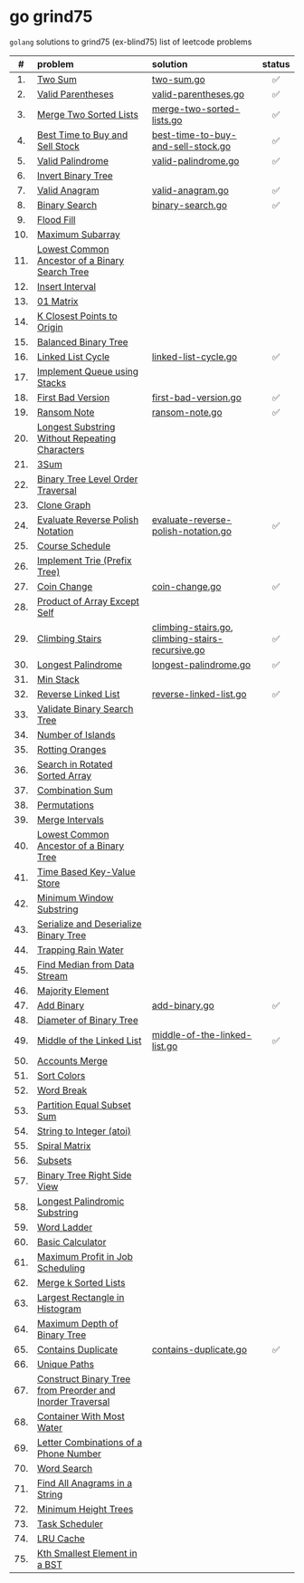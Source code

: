 # go grind75

`golang` solutions to grind75 (ex-blind75) list of leetcode problems

|  #  | problem                                                                                                                                              | solution                                                                                                                                                                                         | status |
| :-: | :--------------------------------------------------------------------------------------------------------------------------------------------------- | :----------------------------------------------------------------------------------------------------------------------------------------------------------------------------------------------- | :----: |
| 1.  | [Two Sum](https://leetcode.com/problems/two-sum/)                                                                                                    | [two-sum.go](https://github.com/shdq/go-grind75/blob/main/two-sum.go)                                                                                                                            |   ✅   |
| 2.  | [Valid Parentheses](https://leetcode.com/problems/valid-parentheses)                                                                                 | [valid-parentheses.go](https://github.com/shdq/go-grind75/blob/main/valid-parentheses.go)                                                                                                        |   ✅   |
| 3.  | [Merge Two Sorted Lists](https://leetcode.com/problems/merge-two-sorted-lists)                                                                       | [merge-two-sorted-lists.go](https://github.com/shdq/go-grind75/blob/main/merge-two-sorted-lists.go)                                                                                              |   ✅   |
| 4.  | [Best Time to Buy and Sell Stock](https://leetcode.com/problems/best-time-to-buy-and-sell-stock)                                                     | [best-time-to-buy-and-sell-stock.go](https://github.com/shdq/go-grind75/blob/main/best-time-to-buy-and-sell-stock.go)                                                                            |   ✅   |
| 5.  | [Valid Palindrome](https://leetcode.com/problems/valid-palindrome)                                                                                   | [valid-palindrome.go](https://github.com/shdq/go-grind75/blob/main/valid-palindrome.go)                                                                                                          |   ✅   |
| 6.  | [Invert Binary Tree](https://leetcode.com/problems/invert-binary-tree)                                                                               |                                                                                                                                                                                                  |        |
| 7.  | [Valid Anagram](https://leetcode.com/problems/valid-anagram)                                                                                         | [valid-anagram.go](https://github.com/shdq/go-grind75/blob/main/valid-anagram.go)                                                                                                                |   ✅   |
| 8.  | [Binary Search](https://leetcode.com/problems/binary-search)                                                                                         | [binary-search.go](https://github.com/shdq/go-grind75/blob/main/binary-search.go)                                                                                                                |   ✅   |
| 9.  | [Flood Fill](https://leetcode.com/problems/flood-fill)                                                                                               |                                                                                                                                                                                                  |        |
| 10. | [Maximum Subarray](https://leetcode.com/problems/maximum-subarray)                                                                                   |                                                                                                                                                                                                  |        |
| 11. | [Lowest Common Ancestor of a Binary Search Tree](https://leetcode.com/problems/lowest-common-ancestor-of-a-binary-search-tree)                       |                                                                                                                                                                                                  |        |
| 12. | [Insert Interval](https://leetcode.com/problems/insert-interval)                                                                                     |                                                                                                                                                                                                  |        |
| 13. | [01 Matrix](https://leetcode.com/problems/01-matrix)                                                                                                 |                                                                                                                                                                                                  |        |
| 14. | [K Closest Points to Origin](https://leetcode.com/problems/k-closest-points-to-origin)                                                               |                                                                                                                                                                                                  |        |
| 15. | [Balanced Binary Tree](https://leetcode.com/problems/balanced-binary-tree)                                                                           |                                                                                                                                                                                                  |        |
| 16. | [Linked List Cycle](https://leetcode.com/problems/linked-list-cycle)                                                                                 | [linked-list-cycle.go](https://github.com/shdq/go-grind75/blob/main/linked-list-cycle.go)                                                                                                        |   ✅   |
| 17. | [Implement Queue using Stacks](https://leetcode.com/problems/implement-queue-using-stacks)                                                           |                                                                                                                                                                                                  |        |
| 18. | [First Bad Version](https://leetcode.com/problems/first-bad-version)                                                                                 | [first-bad-version.go](https://github.com/shdq/go-grind75/blob/main/first-bad-version.go)                                                                                                        |   ✅   |
| 19. | [Ransom Note](https://leetcode.com/problems/ransom-note/)                                                                                            | [ransom-note.go](https://github.com/shdq/go-grind75/blob/main/ransom-note.go)                                                                                                                    |   ✅   |
| 20. | [Longest Substring Without Repeating Characters](https://leetcode.com/problems/longest-substring-without-repeating-characters)                       |                                                                                                                                                                                                  |        |
| 21. | [3Sum](https://leetcode.com/problems/3sum)                                                                                                           |                                                                                                                                                                                                  |        |
| 22. | [Binary Tree Level Order Traversal](https://leetcode.com/problems/binary-tree-level-order-traversal)                                                 |                                                                                                                                                                                                  |        |
| 23. | [Clone Graph](https://leetcode.com/problems/clone-graph)                                                                                             |                                                                                                                                                                                                  |        |
| 24. | [Evaluate Reverse Polish Notation](https://leetcode.com/problems/evaluate-reverse-polish-notation)                                                   | [evaluate-reverse-polish-notation.go](https://github.com/shdq/go-grind75/blob/main/eevaluate-reverse-polish-notation.go)                                                                         |   ✅   |
| 25. | [Course Schedule](https://leetcode.com/problems/course-schedule)                                                                                     |                                                                                                                                                                                                  |        |
| 26. | [Implement Trie (Prefix Tree)](https://leetcode.com/problems/implement-trie-prefix-tree)                                                             |                                                                                                                                                                                                  |        |
| 27. | [Coin Change](https://leetcode.com/problems/coin-change)                                                                                             | [coin-change.go](https://github.com/shdq/go-grind75/blob/main/coin-change.go)                                                                                                                    |   ✅   |
| 28. | [Product of Array Except Self](https://leetcode.com/problems/product-of-array-except-self)                                                           |                                                                                                                                                                                                  |        |
| 29. | [Climbing Stairs](https://leetcode.com/problems/climbing-stairs)                                                                                     | [climbing-stairs.go](https://github.com/shdq/go-grind75/blob/main/climbing-stairs.go), [climbing-stairs-recursive.go](https://github.com/shdq/go-grind75/blob/main/climbing-stairs-recursive.go) |   ✅   |
| 30. | [Longest Palindrome](https://leetcode.com/problems/longest-palindrome)                                                                               | [longest-palindrome.go](https://github.com/shdq/go-grind75/blob/main/longest-palindrome.go)                                                                                                      |   ✅   |
| 31. | [Min Stack](https://leetcode.com/problems/min-stack)                                                                                                 |                                                                                                                                                                                                  |        |
| 32. | [Reverse Linked List](https://leetcode.com/problems/reverse-linked-list)                                                                             | [reverse-linked-list.go](https://github.com/shdq/go-grind75/blob/main/reverse-linked-list.go)                                                                                                    |   ✅   |
| 33. | [Validate Binary Search Tree](https://leetcode.com/problems/validate-binary-search-tree)                                                             |                                                                                                                                                                                                  |        |
| 34. | [Number of Islands](https://leetcode.com/problems/number-of-islands)                                                                                 |                                                                                                                                                                                                  |        |
| 35. | [Rotting Oranges](https://leetcode.com/problems/rotting-oranges)                                                                                     |                                                                                                                                                                                                  |        |
| 36. | [Search in Rotated Sorted Array](https://leetcode.com/problems/search-in-rotated-sorted-array)                                                       |                                                                                                                                                                                                  |        |
| 37. | [Combination Sum](https://leetcode.com/problems/combination-sum)                                                                                     |                                                                                                                                                                                                  |        |
| 38. | [Permutations](https://leetcode.com/problems/permutations)                                                                                           |                                                                                                                                                                                                  |        |
| 39. | [Merge Intervals](https://leetcode.com/problems/merge-intervals)                                                                                     |                                                                                                                                                                                                  |        |
| 40. | [Lowest Common Ancestor of a Binary Tree](https://leetcode.com/problems/lowest-common-ancestor-of-a-binary-tree)                                     |                                                                                                                                                                                                  |        |
| 41. | [Time Based Key-Value Store](https://leetcode.com/problems/time-based-key-value-store)                                                               |                                                                                                                                                                                                  |        |
| 42. | [Minimum Window Substring](https://leetcode.com/problems/minimum-window-substring)                                                                   |                                                                                                                                                                                                  |        |
| 43. | [Serialize and Deserialize Binary Tree](https://leetcode.com/problems/serialize-and-deserialize-binary-tree)                                         |                                                                                                                                                                                                  |        |
| 44. | [Trapping Rain Water](https://leetcode.com/problems/trapping-rain-water)                                                                             |                                                                                                                                                                                                  |        |
| 45. | [Find Median from Data Stream](https://leetcode.com/problems/find-median-from-data-stream)                                                           |                                                                                                                                                                                                  |        |
| 46. | [Majority Element](https://leetcode.com/problems/majority-element)                                                                                   |                                                                                                                                                                                                  |        |
| 47. | [Add Binary](https://leetcode.com/problems/add-binary)                                                                                               | [add-binary.go](https://github.com/shdq/go-grind75/blob/main/add-binary.go)                                                                                                                      |   ✅   |
| 48. | [Diameter of Binary Tree](https://leetcode.com/problems/diameter-of-binary-tree)                                                                     |                                                                                                                                                                                                  |        |
| 49. | [Middle of the Linked List](https://leetcode.com/problems/middle-of-the-linked-list)                                                                 | [middle-of-the-linked-list.go](https://github.com/shdq/go-grind75/blob/main/middle-of-the-linked-list.go)                                                                                        |   ✅   |
| 50. | [Accounts Merge](https://leetcode.com/problems/accounts-merge)                                                                                       |                                                                                                                                                                                                  |        |
| 51. | [Sort Colors](https://leetcode.com/problems/sort-colors)                                                                                             |                                                                                                                                                                                                  |        |
| 52. | [Word Break](https://leetcode.com/problems/word-break)                                                                                               |                                                                                                                                                                                                  |        |
| 53. | [Partition Equal Subset Sum](https://leetcode.com/problems/partition-equal-subset-sum)                                                               |                                                                                                                                                                                                  |        |
| 54. | [String to Integer (atoi)](https://leetcode.com/problems/string-to-integer-atoi)                                                                     |                                                                                                                                                                                                  |        |
| 55. | [Spiral Matrix](https://leetcode.com/problems/spiral-matrix)                                                                                         |                                                                                                                                                                                                  |        |
| 56. | [Subsets](https://leetcode.com/problems/subsets)                                                                                                     |                                                                                                                                                                                                  |        |
| 57. | [Binary Tree Right Side View](https://leetcode.com/problems/binary-tree-right-side-view)                                                             |                                                                                                                                                                                                  |        |
| 58. | [Longest Palindromic Substring](https://leetcode.com/problems/longest-palindromic-substring)                                                         |                                                                                                                                                                                                  |        |
| 59. | [Word Ladder](https://leetcode.com/problems/word-ladder)                                                                                             |                                                                                                                                                                                                  |        |
| 60. | [Basic Calculator](https://leetcode.com/problems/basic-calculator)                                                                                   |                                                                                                                                                                                                  |        |
| 61. | [Maximum Profit in Job Scheduling](https://leetcode.com/problems/maximum-profit-in-job-scheduling)                                                   |                                                                                                                                                                                                  |        |
| 62. | [Merge k Sorted Lists](https://leetcode.com/problems/merge-k-sorted-lists)                                                                           |                                                                                                                                                                                                  |        |
| 63. | [Largest Rectangle in Histogram](https://leetcode.com/problems/largest-rectangle-in-histogram)                                                       |                                                                                                                                                                                                  |        |
| 64. | [Maximum Depth of Binary Tree](https://leetcode.com/problems/maximum-depth-of-binary-tree)                                                           |                                                                                                                                                                                                  |        |
| 65. | [Contains Duplicate](https://leetcode.com/problems/contains-duplicate)                                                                               | [contains-duplicate.go](https://github.com/shdq/go-grind75/blob/main/contains-duplicate.go)                                                                                                      |   ✅   |
| 66. | [Unique Paths](https://leetcode.com/problems/unique-paths)                                                                                           |                                                                                                                                                                                                  |        |
| 67. | [Construct Binary Tree from Preorder and Inorder Traversal](https://leetcode.com/problems/construct-binary-tree-from-preorder-and-inorder-traversal) |                                                                                                                                                                                                  |        |
| 68. | [Container With Most Water](https://leetcode.com/problems/container-with-most-water)                                                                 |                                                                                                                                                                                                  |        |
| 69. | [Letter Combinations of a Phone Number](https://leetcode.com/problems/letter-combinations-of-a-phone-number)                                         |                                                                                                                                                                                                  |        |
| 70. | [Word Search](https://leetcode.com/problems/word-search)                                                                                             |                                                                                                                                                                                                  |        |
| 71. | [Find All Anagrams in a String](https://leetcode.com/problems/find-all-anagrams-in-a-string)                                                         |                                                                                                                                                                                                  |        |
| 72. | [Minimum Height Trees](https://leetcode.com/problems/minimum-height-trees)                                                                           |                                                                                                                                                                                                  |        |
| 73. | [Task Scheduler](https://leetcode.com/problems/task-scheduler)                                                                                       |                                                                                                                                                                                                  |        |
| 74. | [LRU Cache](https://leetcode.com/problems/lru-cache)                                                                                                 |                                                                                                                                                                                                  |        |
| 75. | [Kth Smallest Element in a BST](https://leetcode.com/problems/kth-smallest-element-in-a-bst)                                                         |                                                                                                                                                                                                  |        |
